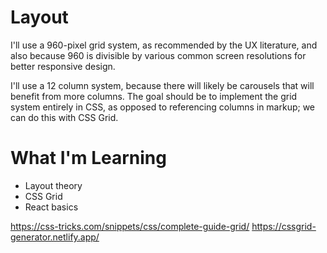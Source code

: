 # Layout
I'll use a 960-pixel grid system, as recommended by the UX literature, and also 
because 960 is divisible by various common screen resolutions for better 
responsive design.  

I'll use a 12 column system, because there will likely be carousels that will 
benefit from more columns. The goal should be to implement the grid system 
entirely in CSS, as opposed to referencing columns in markup; we can do this 
with CSS Grid.  

# What I'm Learning
- Layout theory
- CSS Grid
- React basics

https://css-tricks.com/snippets/css/complete-guide-grid/
https://cssgrid-generator.netlify.app/  

